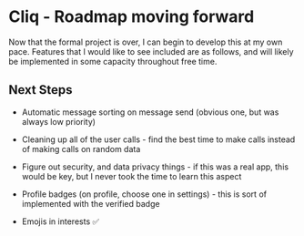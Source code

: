 # Cliq - Roadmap moving forward

Now that the formal project is over, I can begin to develop this at my own pace. Features that I would like to see included are as follows, and will likely be implemented in some capacity throughout free time.

## Next Steps

- Automatic message sorting on message send (obvious one, but was always low priority)

- Cleaning up all of the user calls - find the best time to make calls instead of making calls on random data

- Figure out security, and data privacy things - if this was a real app, this would be key, but I never took the time to learn this aspect

- Profile badges (on profile, choose one in settings) - this is sort of implemented with the verified badge

- Emojis in interests ✅
